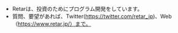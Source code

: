 - Retarは、投資のためにプログラム開発をしています。
- 質問、要望があれば、Twitter(https://twitter.com/retar_jp)、Web（https://www.retar.jp/）まで。
